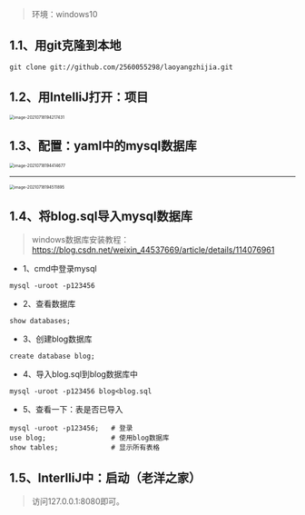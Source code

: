 > 环境：windows10


## 1.1、用git克隆到本地

~~~shell
git clone git://github.com/2560055298/laoyangzhijia.git
~~~



## 1.2、用IntelliJ打开：项目

<img src="https://gitee.com/sheep-are-flying-in-the-sky/my-picture/raw/master/picture9/image-20210718194217431.png" alt="image-20210718194217431" style="zoom: 50%;" />



## 1.3、配置：yaml中的mysql数据库

<img src="https://gitee.com/sheep-are-flying-in-the-sky/my-picture/raw/master/picture9/image-20210718194414677.png" alt="image-20210718194414677" style="zoom: 50%;" />

---

<img src="https://gitee.com/sheep-are-flying-in-the-sky/my-picture/raw/master/picture9/image-20210718194511895.png" alt="image-20210718194511895" style="zoom: 50%;" />



## 1.4、将blog.sql导入mysql数据库

> windows数据库安装教程：https://blog.csdn.net/weixin_44537669/article/details/114076961



- 1、cmd中登录mysql

~~~mysql
mysql -uroot -p123456
~~~



- 2、查看数据库

~~~mysql
show databases;
~~~



- 3、创建blog数据库

~~~mysql
create database blog;
~~~



- 4、导入blog.sql到blog数据库中 

~~~mysql
mysql -uroot -p123456 blog<blog.sql
~~~



- 5、查看一下：表是否已导入

~~~mysql
mysql -uroot -p123456;   # 登录
use blog;				 # 使用blog数据库
show tables;			 # 显示所有表格
~~~



## 1.5、InterlliJ中：启动（老洋之家）
> 访问127.0.0.1:8080即可。